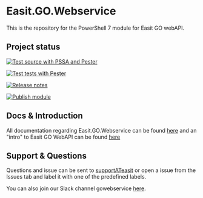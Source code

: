 # Easit.GO.Webservice

This is the repository for the PowerShell 7 module for Easit GO webAPI.

## Project status

[![Test source with PSSA and Pester](https://github.com/easitab/Easit.GO.Webservice/actions/workflows/source-run-pssa-and-pester.yml/badge.svg)](https://github.com/easitab/Easit.GO.Webservice/actions/workflows/source-run-pssa-and-pester.yml)

[![Test tests with Pester](https://github.com/easitab/Easit.GO.Webservice/actions/workflows/tests-run-pester.yml/badge.svg)](https://github.com/easitab/Easit.GO.Webservice/actions/workflows/tests-run-pester.yml)

[![Release notes](https://github.com/easitab/Easit.GO.Webservice/actions/workflows/release-drafter.yml/badge.svg)](https://github.com/easitab/Easit.GO.Webservice/actions/workflows/release-drafter.yml)

[![Publish module](https://github.com/easitab/Easit.GO.Webservice/actions/workflows/publishmodule.yml/badge.svg?branch=main)](https://github.com/easitab/Easit.GO.Webservice/actions/workflows/publishmodule.yml)

## Docs & Introduction

All documentation regarding Easit.GO.Webservice can be found [here](https://docs.easitgo.com/techspace/psmodules/intro/) and an "intro" to Easit GO WebAPI can be found [here](https://docs.easitgo.com/techspace/easitgo/webapi/v1/intro/)

## Support & Questions

Questions and issue can be sent to [supportATeasit](mailto:support@easit.com) or open a issue from the Issues tab and label it with one of the predefined labels.

You can also join our Slack channel gowebservice [here](https://join.slack.com/t/easit-powershell/shared_invite/zt-smxca3na-0CqUMNpOP2W8DoCiMU0MgQ).
